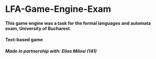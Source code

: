 # LFA-Game-Engine-Exam
#### This game engine was a task for the formal languages and automata exam, University of Bucharest.
#### Text-based game
##### Made in partnership with: Elias Milosi (141)
